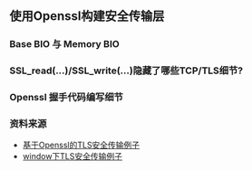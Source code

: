 ## 使用Openssl构建安全传输层

### Base BIO 与 Memory BIO 

### SSL_read(...)/SSL_write(...)隐藏了哪些TCP/TLS细节?

### Openssl 握手代码编写细节

### 资料来源
- [基于Openssl的TLS安全传输例子](!)
- [window下TLS安全传输例子](!https://famellee.wordpress.com/2013/02/20/use-openssl-with-io-completion-port-and-certificate-signing/)
